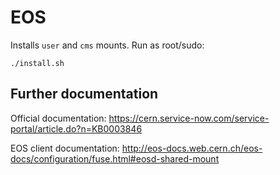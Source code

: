 # EOS

Installs `user` and `cms` mounts. Run as root/sudo:
```
./install.sh
```


## Further documentation

Official documentation: https://cern.service-now.com/service-portal/article.do?n=KB0003846

EOS client documentation: http://eos-docs.web.cern.ch/eos-docs/configuration/fuse.html#eosd-shared-mount

